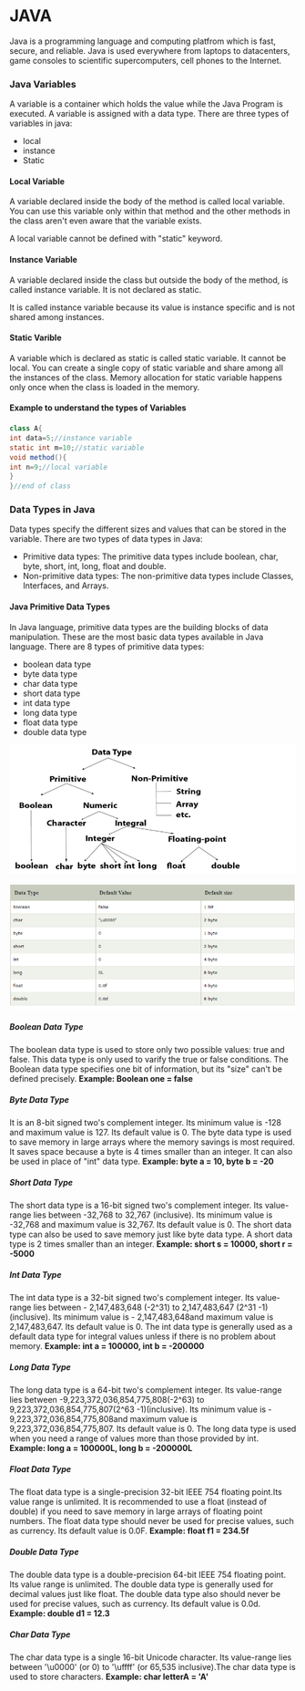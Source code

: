 # JAVA
Java is a programming language and computing platfrom which is fast, secure, and reliable. Java is used everywhere from laptops to datacenters, game consoles to scientific supercomputers, cell phones to the Internet. 

### Java Variables
A variable is a container which holds the value while the Java Program is executed. A variable is assigned with a data type. There are three types of variables in java:
 * local
 * instance
 * Static

 #### Local Variable
 A variable declared inside the body of the method is called local variable. You can use this variable only within that method and the other methods in the class aren't even aware that the variable exists.

A local variable cannot be defined with "static" keyword.

#### Instance Variable
A variable declared inside the class but outside the body of the method, is called instance variable. It is not declared as static.

It is called instance variable because its value is instance specific and is not shared among instances.

#### Static Varible
A variable which is declared as static is called static variable. It cannot be local. You can create a single copy of static variable and share among all the instances of the class. Memory allocation for static variable happens only once when the class is loaded in the memory.

#### Example to understand the types of Variables
```java
class A{  
int data=5;//instance variable  
static int m=10;//static variable  
void method(){  
int n=9;//local variable  
}  
}//end of class
```
### Data Types in Java
 Data types specify the different sizes and values that can be stored in the variable. There are two types of data types in Java:

* Primitive data types: The primitive data types include boolean, char, byte, short, int, long, float and double.
* Non-primitive data types: The non-primitive data types include Classes, Interfaces, and Arrays.

#### Java Primitive Data Types
In Java language, primitive data types are the building blocks of data manipulation. These are the most basic data types available in Java language.
There are 8 types of primitive data types:
* boolean data type
* byte data type
* char data type
* short data type
* int data type
* long data type
* float data type
* double data type

![Java Data Types](https://github.com/devrajadhikari333/JAVA_info/blob/master/images/data_types.PNG)

![Java Data Types Size](https://github.com/devrajadhikari333/JAVA_info/blob/master/images/data_types_size.PNG)

##### Boolean Data Type
The boolean data type is used to store only two possible values: true and false. This data type is only used to varify the true or false conditions.
The Boolean data type specifies one bit of information, but its "size" can't be defined precisely.
**Example: Boolean one = false**
 ##### Byte Data Type
 It is an 8-bit signed two's complement integer. Its minimum value is -128 and maximum value is 127. Its default value is 0.
 The byte data type is used to save memory in large arrays where the memory savings is most required. It saves space because a byte is 4 times smaller than an integer. It can also be used in place of "int" data type.
 **Example: byte a = 10, byte b = -20**
 ##### Short Data Type
 The short data type is a 16-bit signed two's complement integer. Its value-range lies between -32,768 to 32,767 (inclusive). Its minimum value is -32,768 and maximum value is 32,767. Its default value is 0.
 The short data type can also be used to save memory just like byte data type. A short data type is 2 times smaller than an integer.
 **Example: short s = 10000, short r = -5000**
 ##### Int Data Type
 The int data type is a 32-bit signed two's complement integer. Its value-range lies between - 2,147,483,648 (-2^31) to 2,147,483,647 (2^31 -1) (inclusive). Its minimum value is - 2,147,483,648and maximum value is 2,147,483,647. Its default value is 0.
The int data type is generally used as a default data type for integral values unless if there is no problem about memory.
**Example: int a = 100000, int b = -200000**
 ##### Long Data Type
 The long data type is a 64-bit two's complement integer. Its value-range lies between -9,223,372,036,854,775,808(-2^63) to 9,223,372,036,854,775,807(2^63 -1)(inclusive). Its minimum value is - 9,223,372,036,854,775,808and maximum value is 9,223,372,036,854,775,807. Its default value is 0. The long data type is used when you need a range of values more than those provided by int.
**Example: long a = 100000L, long b = -200000L**
##### Float Data Type
The float data type is a single-precision 32-bit IEEE 754 floating point.Its value range is unlimited. It is recommended to use a float (instead of double) if you need to save memory in large arrays of floating point numbers. The float data type should never be used for precise values, such as currency. Its default value is 0.0F.
**Example: float f1 = 234.5f**
##### Double Data Type
The double data type is a double-precision 64-bit IEEE 754 floating point. Its value range is unlimited. The double data type is generally used for decimal values just like float. The double data type also should never be used for precise values, such as currency. Its default value is 0.0d.
**Example: double d1 = 12.3**
##### Char Data Type
The char data type is a single 16-bit Unicode character. Its value-range lies between '\u0000' (or 0) to '\uffff' (or 65,535 inclusive).The char data type is used to store characters.
**Example: char letterA = 'A'**